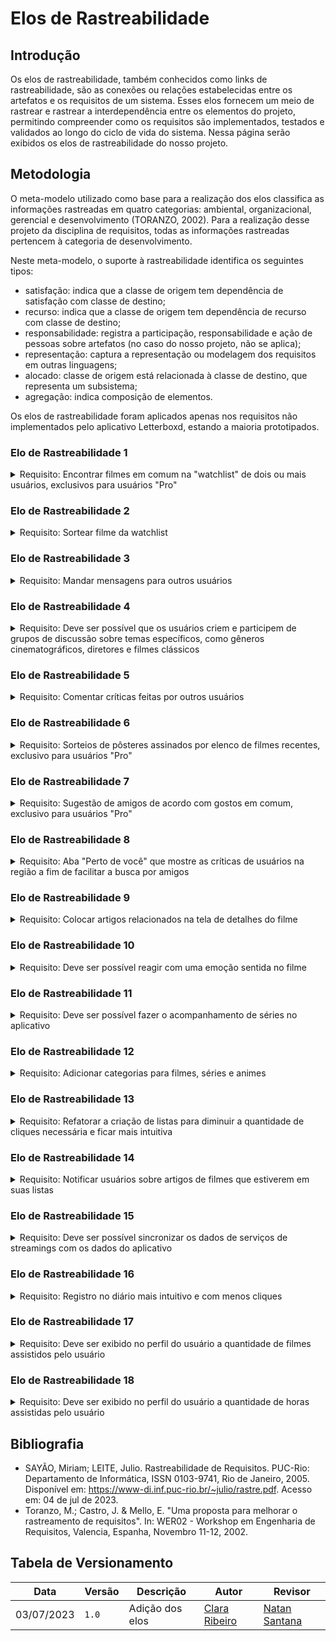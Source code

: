 # Elos de Rastreabilidade

## Introdução

Os elos de rastreabilidade, também conhecidos como links de rastreabilidade, são as conexões ou relações estabelecidas entre os artefatos e os requisitos de um sistema. Esses elos fornecem um meio de rastrear e rastrear a interdependência entre os elementos do projeto, permitindo compreender como os requisitos são implementados, testados e validados ao longo do ciclo de vida do sistema. Nessa página serão exibidos os elos de rastreabilidade do nosso projeto.

## Metodologia

O meta-modelo utilizado como base para a realização dos elos classifica as informações rastreadas em quatro categorias: ambiental, organizacional, gerencial e desenvolvimento (TORANZO, 2002). Para a realização desse projeto da disciplina de requisitos, todas as informações rastreadas pertencem à categoria de desenvolvimento.

Neste meta-modelo, o suporte à rastreabilidade identifica os seguintes tipos:

- satisfação: indica que a classe de origem tem dependência de satisfação com classe de destino;
- recurso: indica que a classe de origem tem dependência de recurso com classe de destino;
- responsabilidade: registra a participação, responsabilidade e ação de pessoas sobre artefatos (no caso do nosso projeto, não se aplica);
- representação: captura a representação ou modelagem dos requisitos em outras linguagens;
- alocado: classe de origem está relacionada à classe de destino, que representa um subsistema;
- agregação: indica composição de elementos.

Os elos de rastreabilidade foram aplicados apenas nos requisitos não implementados pelo aplicativo Letterboxd, estando a maioria prototipados.

### Elo de Rastreabilidade 1
<details>
  <summary>Requisito: Encontrar filmes em comum na "watchlist" de dois ou mais usuários, exclusivos para usuários "Pro"</summary>
  <table>
    <tr>
      <th>Artefato Analisado</th>
      <th>Classificação</th>
      <th>Satisfação</th>
      <th>Recurso</th>
      <th>Representação</th>
      <th>Alocado</th>
      <th>Agregação</th>
    </tr>
    <tr>
      <td><a href="https://requisitos-de-software.github.io/2023.1-Letterboxd/Elicita%C3%A7%C3%A3o/perfil/" target='_blank'>QST08</a></td>
      <td>Desenvolvimento</td>
      <td><a href="https://requisitos-de-software.github.io/2023.1-Letterboxd/Modelagem/casoUso/#uc12_1">Casos de Uso 12</a><br/><a href="https://requisitos-de-software.github.io/2023.1-Letterboxd/Modelagem/espSuplementar/#35-suportabilidade-supportability">Especificação Suplementar S04</a><br/><a href="https://requisitos-de-software.github.io/2023.1-Letterboxd/Modelagem/espSuplementar/#35-suportabilidade-supportability">Especificação Suplementar S05</a></td>
      <td><a href="https://requisitos-de-software.github.io/2023.1-Letterboxd/Modelagem/Metodologias%20Ageis/historiaUsuario/#us01-encontrar-filmes-em-comum-na-watchlist-de-usuarios-pro">História de Usuário US01</a></td>
      <td><a href="https://requisitos-de-software.github.io/2023.1-Letterboxd/Verifica%C3%A7%C3%A3o%20e%20Valida%C3%A7%C3%A3o/Valida%C3%A7%C3%A3o/2-prototipacao/#22-prototipo-02-filmes-em-comum">Protótipo 02</a></td>
      <td><a href="https://requisitos-de-software.github.io/2023.1-Letterboxd/Modelagem/Metodologias%20Ageis/backlog/#31-tema-1-watchlist">Tema: Watchlist</a><br/><a href="https://requisitos-de-software.github.io/2023.1-Letterboxd/Prioriza%C3%A7%C3%A3o/priorizacao/#first-things-first">Priorização: First Things First e Escala de Três Níveis</a></td>
      <td><br/><a href="https://requisitos-de-software.github.io/2023.1-Letterboxd/Modelagem/lexicos/#lexico-2-watchlist">Léxico 2</a></td>
    </tr>
  </table>
</details>

### Elo de Rastreabilidade 2
<details>
  <summary>Requisito: Sortear filme da watchlist</summary>
  <table>
    <tr>
      <th>Artefato Analisado</th>
      <th>Classificação</th>
      <th>Satisfação</th>
      <th>Recurso</th>
      <th>Representação</th>
      <th>Alocado</th>
      <th>Agregação</th>
    </tr>
    <tr>
      <td><a href="https://requisitos-de-software.github.io/2023.1-Letterboxd/Elicita%C3%A7%C3%A3o/perfil/" target='_blank'>QST13</a></td>
      <td>Desenvolvimento</td>
      <td><a href="https://requisitos-de-software.github.io/2023.1-Letterboxd/Modelagem/casoUso/#uc13_1">Casos de Uso 13</a></td>
      <td><a href="https://requisitos-de-software.github.io/2023.1-Letterboxd/Modelagem/Metodologias%20Ageis/historiaUsuario/#us07-sortear-filme-da-watchlist">História de Usuários 07</a></td>
      <td><a href="https://requisitos-de-software.github.io/2023.1-Letterboxd/Verifica%C3%A7%C3%A3o%20e%20Valida%C3%A7%C3%A3o/Valida%C3%A7%C3%A3o/2-prototipacao/#21-prototipo-01-sortear-filme">Protótipo 01</a></td>
      <td><a href="https://requisitos-de-software.github.io/2023.1-Letterboxd/Modelagem/Metodologias%20Ageis/backlog/#31-tema-1-watchlist">Tema: Watchlist</a><br/><a href="https://requisitos-de-software.github.io/2023.1-Letterboxd/Prioriza%C3%A7%C3%A3o/priorizacao/#first-things-first">Priorização: First Things First e Escala de Três Níveis</a></td>
      <td><a href="https://requisitos-de-software.github.io/2023.1-Letterboxd/Modelagem/lexicos/#lexico-2-watchlist">Léxico 2</a></td>
    </tr>
  </table>
</details>

### Elo de Rastreabilidade 3
<details>
  <summary>Requisito: Mandar mensagens para outros usuários</summary>
  <table>
    <tr>
      <th>Artefato Analisado</th>
      <th>Classificação</th>
      <th>Satisfação</th>
      <th>Recurso</th>
      <th>Representação</th>
      <th>Alocado</th>
      <th>Agregação</th>
    </tr>
    <tr>
      <td><a href="https://requisitos-de-software.github.io/2023.1-Letterboxd/Elicita%C3%A7%C3%A3o/perfil/" target='_blank'>QST06</a></td>
      <td>Desenvolvimento</td>
      <td>-</td>
      <td><a href="https://requisitos-de-software.github.io/2023.1-Letterboxd/Modelagem/Metodologias%20Ageis/historiaUsuario/#us06-enviar-mensagens-para-outros-usuarios">História de Usuários US06</a></td>
      <td>-</td>
      <td><a href="https://requisitos-de-software.github.io/2023.1-Letterboxd/Modelagem/Metodologias%20Ageis/backlog/#32-tema-2-interacao-social">Tema: Interação Social</a><br/><a href="https://requisitos-de-software.github.io/2023.1-Letterboxd/Prioriza%C3%A7%C3%A3o/priorizacao/#first-things-first">Priorização: First Things First e Escala de Três Níveis</a></td>
      <td><a href="https://requisitos-de-software.github.io/2023.1-Letterboxd/Modelagem/lexicos/#lexico-8-followers">Léxico 8</a></td>
    </tr>
  </table>
</details>

### Elo de Rastreabilidade 4
<details>
  <summary>Requisito: Deve ser possível que os usuários criem e participem de grupos de discussão sobre temas específicos, como gêneros cinematográficos, diretores e filmes clássicos</summary>
  <table>
    <tr>
      <th>Artefato Analisado</th>
      <th>Classificação</th>
      <th>Satisfação</th>
      <th>Recurso</th>
      <th>Representação</th>
      <th>Alocado</th>
      <th>Agregação</th>
    </tr>
    <tr>
      <td><a href="https://requisitos-de-software.github.io/2023.1-Letterboxd/Elicita%C3%A7%C3%A3o/analise/#3-resultados" target='_blank'>DOC57</a></td>
      <td>Desenvolvimento</td>
      <td>-</td>
      <td><a href="https://requisitos-de-software.github.io/2023.1-Letterboxd/Modelagem/Metodologias%20Ageis/historiaUsuario/#us09-criar-e-participar-de-grupos-de-discussao">História de Usuários US09</a></td>
      <td><a href="https://requisitos-de-software.github.io/2023.1-Letterboxd/Verifica%C3%A7%C3%A3o%20e%20Valida%C3%A7%C3%A3o/Valida%C3%A7%C3%A3o/2-prototipacao/#23-prototipo-03-grupos-de-discussao">Protótipo 03</a></td>
      <td><a href="https://requisitos-de-software.github.io/2023.1-Letterboxd/Modelagem/Metodologias%20Ageis/backlog/#32-tema-2-interacao-social">Tema: Interação Social</a><br/><a href="https://requisitos-de-software.github.io/2023.1-Letterboxd/Prioriza%C3%A7%C3%A3o/priorizacao/#first-things-first">Priorização: First Things First e Escala de Três Níveis</a></td>
      <td>-</td>
    </tr>
  </table>
</details>

### Elo de Rastreabilidade 5

<details>
  <summary>Requisito: Comentar críticas feitas por outros usuários</summary>
  <table>
    <tr>
      <th>Artefato Analisado</th>
      <th>Classificação</th>
      <th>Satisfação</th>
      <th>Recurso</th>
      <th>Representação</th>
      <th>Alocado</th>
      <th>Agregação</th>
    </tr>
    <tr>
      <td><a href="https://requisitos-de-software.github.io/2023.1-Letterboxd/Elicita%C3%A7%C3%A3o/perfil/" target='_blank'>QST02</a></td>
      <td>Desenvolvimento</td>
      <td>-</td>
      <td><a href="https://requisitos-de-software.github.io/2023.1-Letterboxd/Modelagem/Metodologias%20Ageis/historiaUsuario/#us05-sorteios-de-posteres-assinados-por-elenco-de-filmes-recentes-para-usuarios-pro">História de Usuários US18</a></td>
      <td>-</td>
      <td><a href="https://requisitos-de-software.github.io/2023.1-Letterboxd/Modelagem/Metodologias%20Ageis/backlog/#32-tema-2-interacao-social">Tema: Interação Social</a><br/><a href="https://requisitos-de-software.github.io/2023.1-Letterboxd/Prioriza%C3%A7%C3%A3o/priorizacao/#first-things-first">Priorização: First Things First e Escala de Três Níveis</a></td>
      <td><a href="https://requisitos-de-software.github.io/2023.1-Letterboxd/Modelagem/lexicos/#lexico-6-comment">Léxico 6</a></td>
    </tr>
  </table>
</details>

### Elo de Rastreabilidade 6
<details>
  <summary>Requisito: Sorteios de pôsteres assinados por elenco de filmes recentes, exclusivo para usuários "Pro"</summary>
  <table>
    <tr>
      <th>Artefato Analisado</th>
      <th>Classificação</th>
      <th>Satisfação</th>
      <th>Recurso</th>
      <th>Representação</th>
      <th>Alocado</th>
       <th>Agregação</th>
    </tr>
    <tr>
      <td><a href="https://requisitos-de-software.github.io/2023.1-Letterboxd/Elicita%C3%A7%C3%A3o/perfil/" target='_blank'>QST09</a></td>
      <td>Desenvolvimento</td>
      <td>-</td>
      <td><a href="https://requisitos-de-software.github.io/2023.1-Letterboxd/Modelagem/Metodologias%20Ageis/historiaUsuario/#us05-sorteios-de-posteres-assinados-por-elenco-de-filmes-recentes-para-usuarios-pro">História de Usuários 05</a></td>
      <td><a href="https://requisitos-de-software.github.io/2023.1-Letterboxd/Verifica%C3%A7%C3%A3o%20e%20Valida%C3%A7%C3%A3o/Valida%C3%A7%C3%A3o/2-prototipacao/#29-prototipo-09-sorteio-de-posteres">Protótipo 09</a></td>
      <td><a href="https://requisitos-de-software.github.io/2023.1-Letterboxd/Modelagem/Metodologias%20Ageis/backlog/#32-tema-2-interacao-social">Tema: Interação Social</a><br/><a href="https://requisitos-de-software.github.io/2023.1-Letterboxd/Prioriza%C3%A7%C3%A3o/priorizacao/#first-things-first">Priorização: First Things First e Escala de Três Níveis</a></td>
      <td>-</td>
    </tr>
  </table>
</details>

### Elo de Rastreabilidade 7
<details>
  <summary>Requisito: Sugestão de amigos de acordo com gostos em comum, exclusivo para usuários "Pro"</summary>
  <table>
    <tr>
      <th>Artefato Analisado</th>
      <th>Classificação</th>
      <th>Satisfação</th>
      <th>Recurso</th>
      <th>Representação</th>
      <th>Alocado</th>
       <th>Agregação</th>
    </tr>
    <tr>
      <td><a href="https://requisitos-de-software.github.io/2023.1-Letterboxd/Elicita%C3%A7%C3%A3o/perfil/" target='_blank'>QST07</a></td>
      <td>Desenvolvimento</td>
      <td>-</td>
      <td><a href="https://requisitos-de-software.github.io/2023.1-Letterboxd/Modelagem/Metodologias%20Ageis/historiaUsuario/#us02-sugestao-de-amigos-com-gostos-em-comum-para-usuarios-pro">História de Usuários 02</a></td>
      <td>-</td>
      <td><a href="https://requisitos-de-software.github.io/2023.1-Letterboxd/Modelagem/Metodologias%20Ageis/backlog/#32-tema-2-interacao-social">Tema: Interação Social</a><br/><a href="https://requisitos-de-software.github.io/2023.1-Letterboxd/Prioriza%C3%A7%C3%A3o/priorizacao/#first-things-first">Priorização: First Things First e Escala de Três Níveis</a></td>
      <td><a href="https://requisitos-de-software.github.io/2023.1-Letterboxd/Modelagem/lexicos/#lexico-8-followers">Léxico 8</a></td>
    </tr>
  </table>
</details>

### Elo de Rastreabilidade 8
<details>
  <summary>Requisito: Aba "Perto de você" que mostre as críticas de usuários na região a fim de facilitar a busca por amigos </summary>
  <table>
    <tr>
      <th>Artefato Analisado</th>
      <th>Classificação</th>
      <th>Satisfação</th>
      <th>Recurso</th>
      <th>Representação</th>
      <th>Alocado</th>
       <th>Agregação</th>
    </tr>
    <tr>
      <td><a href="https://requisitos-de-software.github.io/2023.1-Letterboxd/Elicita%C3%A7%C3%A3o/entrevista/" target='_blank'>ENT01</a></td>
      <td>Desenvolvimento</td>
      <td>-</td>
      <td><a href="https://requisitos-de-software.github.io/2023.1-Letterboxd/Modelagem/Metodologias%20Ageis/historiaUsuario/#us17-aba-perto-de-voce-para-facilitar-a-busca-por-amigos-com-base-em-criticas-de-usuarios-locais">História de Usuários US17</a></td>
      <td>-</td>
      <td><a href="https://requisitos-de-software.github.io/2023.1-Letterboxd/Modelagem/Metodologias%20Ageis/backlog/#32-tema-2-interacao-social">Tema: Interação Social</a><br/><a href="https://requisitos-de-software.github.io/2023.1-Letterboxd/Prioriza%C3%A7%C3%A3o/priorizacao/#first-things-first">Priorização: First Things First e Escala de Três Níveis</a></td>
      <td><a href="https://requisitos-de-software.github.io/2023.1-Letterboxd/Modelagem/lexicos/#lexico-8-followers">Léxico 8</a></td>
    </tr>
  </table>
</details>

### Elo de Rastreabilidade 9

<details>
  <summary>Requisito: Colocar artigos relacionados na tela de detalhes do filme</summary>
  <table>
    <tr>
      <th>Artefato Analisado</th>
      <th>Classificação</th>
      <th>Satisfação</th>
      <th>Recurso</th>
      <th>Representação</th>
      <th>Alocado</th>
       <th>Agregação</th>
    </tr>
    <tr>
      <td><a href="https://requisitos-de-software.github.io/2023.1-Letterboxd/Elicita%C3%A7%C3%A3o/perfil/" target='_blank'>QST11</a></td>
      <td>Desenvolvimento</td>
      <td><a href="https://requisitos-de-software.github.io/2023.1-Letterboxd/Modelagem/casoUso/#uc11">Casos de Uso 11</a></td>
      <td><a href="https://requisitos-de-software.github.io/2023.1-Letterboxd/Modelagem/Metodologias%20Ageis/historiaUsuario/#us03-adicionar-artigos-relacionados-a-tela-de-detalhes-do-filme"> </a>História de Usuários US03 </a></td>
      <td><a href="https://requisitos-de-software.github.io/2023.1-Letterboxd/Verifica%C3%A7%C3%A3o%20e%20Valida%C3%A7%C3%A3o/Valida%C3%A7%C3%A3o/2-prototipacao/#210-prototipo-10-artigos-relacionados">Protótipo 10</a></td>
      <td><a href="https://requisitos-de-software.github.io/2023.1-Letterboxd/Modelagem/Metodologias%20Ageis/backlog/#33-tema-3-midias">Tema: Mídias</a><br/><a href="https://requisitos-de-software.github.io/2023.1-Letterboxd/Prioriza%C3%A7%C3%A3o/priorizacao/#first-things-first">Priorização: First Things First e Escala de Três Níveis</a></td>
      <td><a href="https://requisitos-de-software.github.io/2023.1-Letterboxd/Modelagem/lexicos/#lexico-3-review">Léxico 3</a></td>
    </tr>
  </table>
</details>

### Elo de Rastreabilidade 10
<details>
  <summary>Requisito:  Deve ser possível reagir com uma emoção sentida no filme</summary>
  <table>
    <tr>
      <th>Artefato Analisado</th>
      <th>Classificação</th>
      <th>Satisfação</th>
      <th>Recurso</th>
      <th>Representação</th>
      <th>Alocado</th>
       <th>Agregação</th>
    </tr>
    <tr>
      <td><a href="https://requisitos-de-software.github.io/2023.1-Letterboxd/Elicita%C3%A7%C3%A3o/analise/#3-resultados" target='_blank'>DOC54</a></td>
      <td>Desenvolvimento</td>
      <td>-</td>
      <td><a href="https://requisitos-de-software.github.io/2023.1-Letterboxd/Modelagem/Metodologias%20Ageis/historiaUsuario/#us04-reagir-com-diferentes-emocoes-aos-filmes">História de Usuários US04</a></td>
      <td><a href="https://requisitos-de-software.github.io/2023.1-Letterboxd/Verifica%C3%A7%C3%A3o%20e%20Valida%C3%A7%C3%A3o/Valida%C3%A7%C3%A3o/2-prototipacao/#26-prototipo-06-emocoes">Protótipo 06</a></td>
      <td><a href="https://requisitos-de-software.github.io/2023.1-Letterboxd/Modelagem/Metodologias%20Ageis/backlog/#33-tema-3-midias">Tema: Mídias</a><br/><a href="https://requisitos-de-software.github.io/2023.1-Letterboxd/Prioriza%C3%A7%C3%A3o/priorizacao/#first-things-first">Priorização: First Things First e Escala de Três Níveis</a></td>
      <td><a href="https://requisitos-de-software.github.io/2023.1-Letterboxd/Modelagem/lexicos/#lexico-15-rate">Léxico 15</a>td>
    </tr>
  </table>
</details>

### Elo de Rastreabilidade 11
<details>
  <summary>Requisito: Deve ser possível fazer o acompanhamento de séries no aplicativo</summary>
  <table>
    <tr>
      <th>Artefato Analisado</th>
      <th>Classificação</th>
      <th>Satisfação</th>
      <th>Recurso</th>
      <th>Representação</th>
      <th>Alocado</th>
       <th>Agregação</th>
    </tr>
    <tr>
      <td><a href="https://requisitos-de-software.github.io/2023.1-Letterboxd/Elicita%C3%A7%C3%A3o/analise/#3-resultados" target='_blank'>DOC51</a></td>
      <td>Desenvolvimento</td>
      <td>-</td>
      <td><a href="https://requisitos-de-software.github.io/2023.1-Letterboxd/Modelagem/Metodologias%20Ageis/historiaUsuario/#us11-possibilidade-de-fazer-o-acompanhamento-de-series-no-aplicativo
      ">História de Usuários US11</a></td>
      <td><a href="https://requisitos-de-software.github.io/2023.1-Letterboxd/Verifica%C3%A7%C3%A3o%20e%20Valida%C3%A7%C3%A3o/Valida%C3%A7%C3%A3o/2-prototipacao/#24-prototipo-04-acompanhamento-de-series">Protótipo 04</a></td>
      <td><a href="https://requisitos-de-software.github.io/2023.1-Letterboxd/Modelagem/Metodologias%20Ageis/backlog/#33-tema-3-midias">Tema: Mídias</a><br/><a href="https://requisitos-de-software.github.io/2023.1-Letterboxd/Prioriza%C3%A7%C3%A3o/priorizacao/#first-things-first">Priorização: First Things First e Escala de Três Níveis</a></td>
      <td><a href="https://requisitos-de-software.github.io/2023.1-Letterboxd/Modelagem/lexicos/#lexico-5-watched">Léxico 5</a></td>
    </tr>
  </table>
</details>

### Elo de Rastreabilidade 12
<details>
  <summary>Requisito: Adicionar categorias para filmes, séries e animes</summary>
  <table>
    <tr>
      <th>Artefato Analisado</th>
      <th>Classificação</th>
      <th>Satisfação</th>
      <th>Recurso</th>
      <th>Representação</th>
      <th>Alocado</th>
       <th>Agregação</th>
    </tr>
    <tr>
      <td><a href="https://requisitos-de-software.github.io/2023.1-Letterboxd/Elicita%C3%A7%C3%A3o/perfil/" target='_blank'>QST04</a></td>
      <td>Desenvolvimento</td>
      <td>-</td>
      <td><a href="https://requisitos-de-software.github.io/2023.1-Letterboxd/Modelagem/Metodologias%20Ageis/historiaUsuario/#us12-adicionar-categorias-para-filmes-series-e-animes">História de Usuários US12</a></td>
      <td><a href="https://requisitos-de-software.github.io/2023.1-Letterboxd/Verifica%C3%A7%C3%A3o%20e%20Valida%C3%A7%C3%A3o/Valida%C3%A7%C3%A3o/2-prototipacao/#24-prototipo-04-acompanhamento-de-series">Protótipo 04</a></td>
      <td><a href="https://requisitos-de-software.github.io/2023.1-Letterboxd/Modelagem/Metodologias%20Ageis/backlog/#33-tema-3-midias">Tema: Mídias</a><br/><a href="https://requisitos-de-software.github.io/2023.1-Letterboxd/Prioriza%C3%A7%C3%A3o/priorizacao/#first-things-first">Priorização: First Things First e Escala de Três Níveis</a></td>
      <td><a href="https://requisitos-de-software.github.io/2023.1-Letterboxd/Modelagem/lexicos/#lexico-5-watched">Léxico 5</a></td>
    </tr>
  </table>
</details>

### Elo de Rastreabilidade 13

<details>
  <summary>Requisito: Refatorar a criação de listas para diminuir a quantidade de cliques necessária e ficar mais intuitiva</summary>
  <table>
    <tr>
      <th>Artefato Analisado</th>
      <th>Classificação</th>
      <th>Satisfação</th>
      <th>Recurso</th>
      <th>Representação</th>
      <th>Alocado</th>
      <th>Agregação</th>
    </tr>
    <tr>
      <td><a href="https://requisitos-de-software.github.io/2023.1-Letterboxd/Elicita%C3%A7%C3%A3o/perfil/" target='_blank'>QST12</a></td>
      <td>Desenvolvimento</td>
      <td><a href="https://requisitos-de-software.github.io/2023.1-Letterboxd/Modelagem/casoUso/#uc04_1">Casos de Uso 04</a><br/><a href="https://requisitos-de-software.github.io/2023.1-Letterboxd/Modelagem/casoUso/#uc10_1">NFR Usabilidade</a><br/><a href="https://requisitos-de-software.github.io/2023.1-Letterboxd/Modelagem/espSuplementar/#31-funcionalidade-functionality">Especificação Suplementar U08</a><br/> <a href="https://requisitos-de-software.github.io/2023.1-Letterboxd/Modelagem/espSuplementar/#31-funcionalidade-functionality">Especificação Suplementar U03</a><br/><a href="https://requisitos-de-software.github.io/2023.1-Letterboxd/Modelagem/espSuplementar/#33-confiabilidade-reliability">Especificação Suplementar C07</a><br/><a href="https://requisitos-de-software.github.io/2023.1-Letterboxd/Modelagem/espSuplementar/#35-suportabilidade-supportability">Especificação Suplementar S07</a><br/></td>
      <td><a href="https://requisitos-de-software.github.io/2023.1-Letterboxd/Modelagem/Metodologias%20Ageis/historiaUsuario/#us16-refatoracao-da-criacao-de-listas-para-maior-intuitividade-e-reducao-de-cliques">História de Usuários US16</a><br/></td>
      <td>-</td>
      <td><a href="https://requisitos-de-software.github.io/2023.1-Letterboxd/Modelagem/Metodologias%20Ageis/backlog/#34-tema-4-registro-de-filmes">Tema: Registro de filmes</a><br/><a href="https://requisitos-de-software.github.io/2023.1-Letterboxd/Prioriza%C3%A7%C3%A3o/priorizacao/#first-things-first">Priorização: First Things First e Escala de Três Níveis</a></td>
      <td><a href="https://requisitos-de-software.github.io/2023.1-Letterboxd/Modelagem/lexicos/#lexico-7-list">Léxico 7</a></td>
    </tr>
  </table>
</details>

### Elo de Rastreabilidade 14

<details>
  <summary>Requisito: Notificar usuários sobre artigos de filmes que estiverem em suas listas</summary>
  <table>
    <tr>
      <th>Artefato Analisado</th>
      <th>Classificação</th>
      <th>Satisfação</th>
      <th>Recurso</th>
      <th>Representação</th>
      <th>Alocado</th>
       <th>Agregação</th>
    </tr>
    <tr>
      <td><a href="https://requisitos-de-software.github.io/2023.1-Letterboxd/Elicita%C3%A7%C3%A3o/perfil/" target='_blank'>QST10</a></td>
      <td>Desenvolvimento</td>
      <td><a href="https://requisitos-de-software.github.io/2023.1-Letterboxd/Modelagem/casoUso/#uc14_1">Casos de Uso 14</a></td>
      <td><a href="https://requisitos-de-software.github.io/2023.1-Letterboxd/Modelagem/Metodologias%20Ageis/historiaUsuario/#us19-notificacoes-de-artigos-de-filmes-nas-listas-dos-usuarios">História de Usuários US19</a></td>
      <td>-</td>
      <td><a href="https://requisitos-de-software.github.io/2023.1-Letterboxd/Modelagem/Metodologias%20Ageis/backlog/#34-tema-4-registro-de-filmes">Tema: Registro de filmes</a><br/><a href="https://requisitos-de-software.github.io/2023.1-Letterboxd/Prioriza%C3%A7%C3%A3o/priorizacao/#first-things-first">Priorização: First Things First e Escala de Três Níveis</a></td>
      <td><a href="https://requisitos-de-software.github.io/2023.1-Letterboxd/Modelagem/lexicos/#lexico-3-review">Léxico 3</a><br/><a href="https://requisitos-de-software.github.io/2023.1-Letterboxd/Modelagem/lexicos/#lexico-7-list">Léxico 7<br/><a href="https://requisitos-de-software.github.io/2023.1-Letterboxd/Modelagem/lexicos/#lexico-9-notifications">Léxico 9</a></td>
    </tr>
  </table>
</details>

### Elo de Rastreabilidade 15
<details>
  <summary>Requisito: Deve ser possível sincronizar os dados de serviços de streamings com os dados do aplicativo</summary>
  <table>
    <tr>
      <th>Artefato Analisado</th>
      <th>Classificação</th>
      <th>Satisfação</th>
      <th>Recurso</th>
      <th>Representação</th>
      <th>Alocado</th>
       <th>Agregação</th>
    </tr>
    <tr>
      <td><a href="https://requisitos-de-software.github.io/2023.1-Letterboxd/Elicita%C3%A7%C3%A3o/analise/#3-resultados" target='_blank'>DOC50</a></td>
      <td>Desenvolvimento</td>
      <td><a href="https://requisitos-de-software.github.io/2023.1-Letterboxd/Modelagem/casoUso/#uc06_1">Casos de Uso 06</a><br/><a href="https://requisitos-de-software.github.io/2023.1-Letterboxd/Modelagem/espSuplementar/#31-funcionalidade-functionality">Especificação Suplementar U07</a></td>
      <td><a href="https://requisitos-de-software.github.io/2023.1-Letterboxd/Modelagem/Metodologias%20Ageis/historiaUsuario/#us08-sincronizar-dados-de-servicos-de-streaming-com-o-aplicativo">História de Usuários US08</a></td>
      <td>-</td>
      <td><a href="https://requisitos-de-software.github.io/2023.1-Letterboxd/Modelagem/Metodologias%20Ageis/backlog/#34-tema-4-registro-de-filmes">Tema: Registro de filmes</a><br/><a href="https://requisitos-de-software.github.io/2023.1-Letterboxd/Prioriza%C3%A7%C3%A3o/priorizacao/#first-things-first">Priorização: First Things First e Escala de Três Níveis</a></td>
      <td><a href="https://requisitos-de-software.github.io/2023.1-Letterboxd/Modelagem/lexicos/#lexico-5-watched">Léxico 5</a></td>
    </tr>
  </table>
</details>

### Elo de Rastreabilidade 16

<details>
  <summary>Requisito: Registro no diário mais intuitivo e com menos cliques</summary>
  <table>
    <tr>
      <th>Artefato Analisado</th>
      <th>Classificação</th>
      <th>Satisfação</th>
      <th>Recurso</th>
      <th>Representação</th>
      <th>Alocado</th>
       <th>Agregação</th>
    </tr>
    <tr>
      <td><a href="https://requisitos-de-software.github.io/2023.1-Letterboxd/Elicita%C3%A7%C3%A3o/entrevista/" target='_blank'>ENT05</a></td>
      <td>Desenvolvimento</td>
      <td><a href="https://requisitos-de-software.github.io/2023.1-Letterboxd/Modelagem/casoUso/#uc10_1">Casos de Uso 10</a><br/><a href="https://requisitos-de-software.github.io/2023.1-Letterboxd/Modelagem/casoUso/#uc10_1">NFR Usabilidade</a></td> <td><a href="https://requisitos-de-software.github.io/2023.1-Letterboxd/Modelagem/Metodologias%20Ageis/historiaUsuario/#us10-registro-no-diario-mais-intuitivo-e-com-menos-cliques"> História de Usuários 10 </a></td>  
      <td>-</td>
      <td><a href="https://requisitos-de-software.github.io/2023.1-Letterboxd/Modelagem/Metodologias%20Ageis/backlog/#34-tema-4-registro-de-filmes">Tema: Registro de filmes</a><br/><a href="https://requisitos-de-software.github.io/2023.1-Letterboxd/Prioriza%C3%A7%C3%A3o/priorizacao/#first-things-first">Priorização: First Things First e Escala de Três Níveis</a></td>
      <td><a href="https://requisitos-de-software.github.io/2023.1-Letterboxd/Modelagem/lexicos/#lexico-5-watched">Léxico 5</a></td>
    </tr>
  </table>
</details>

### Elo de Rastreabilidade 17
<details>
  <summary>Requisito: Deve ser exibido no perfil do usuário a quantidade de filmes assistidos pelo usuário </summary>
  <table>
    <tr>
      <th>Artefato Analisado</th>
      <th>Classificação</th>
      <th>Satisfação</th>
      <th>Recurso</th>
      <th>Representação</th>
      <th>Alocado</th>
       <th>Agregação</th>
    </tr>
    <tr>
      <td><a href="https://requisitos-de-software.github.io/2023.1-Letterboxd/Elicita%C3%A7%C3%A3o/analise/#3-resultados" target='_blank'>DOC58</a></td>
      <td>Desenvolvimento</td>
      <td>-</td>
      <td><a href="https://requisitos-de-software.github.io/2023.1-Letterboxd/Modelagem/Metodologias%20Ageis/historiaUsuario/#us14-exibicao-da-quantidade-de-filmes-assistidos-no-perfil-do-usuario">História de Usuários US14</a></td>
      <td><a href="https://requisitos-de-software.github.io/2023.1-Letterboxd/Verifica%C3%A7%C3%A3o%20e%20Valida%C3%A7%C3%A3o/Valida%C3%A7%C3%A3o/2-prototipacao/#25-prototipo-05-tempo-de-tela">Protótipo 05</a></td>
      <td><a href="https://requisitos-de-software.github.io/2023.1-Letterboxd/Modelagem/Metodologias%20Ageis/backlog/#35-tema-5-gerenciamento-da-conta">Tema: Gerenciamento da conta</a></td>
      <td><a href="https://requisitos-de-software.github.io/2023.1-Letterboxd/Modelagem/lexicos/#lexico-5-watched">Léxico 5</a></td>
    </tr>
  </table>
</details>

### Elo de Rastreabilidade 18
<details>
  <summary>Requisito: Deve ser exibido no perfil do usuário a quantidade de horas assistidas pelo usuário</summary>
  <table>
    <tr>
      <th>Artefato Analisado</th>
      <th>Classificação</th>
      <th>Satisfação</th>
      <th>Recurso</th>
      <th>Representação</th>
      <th>Alocado</th>
       <th>Agregação</th>
    </tr>
    <tr>
      <td><a href="https://requisitos-de-software.github.io/2023.1-Letterboxd/Elicita%C3%A7%C3%A3o/analise/#3-resultados" target='_blank'>DOC59</a></td>
      <td>Desenvolvimento</td>
      <td>-</td>
      <td><a href="https://requisitos-de-software.github.io/2023.1-Letterboxd/Modelagem/Metodologias%20Ageis/historiaUsuario/#us15-exibicao-da-quantidade-de-horas-assistidas-no-perfil-do-usuario">História de Usuários US15</a></td>
      <td><a href="https://requisitos-de-software.github.io/2023.1-Letterboxd/Verifica%C3%A7%C3%A3o%20e%20Valida%C3%A7%C3%A3o/Valida%C3%A7%C3%A3o/2-prototipacao/#25-prototipo-05-tempo-de-tela">Protótipo 05</a></td>
      <td><a href="https://requisitos-de-software.github.io/2023.1-Letterboxd/Modelagem/Metodologias%20Ageis/backlog/#35-tema-5-gerenciamento-da-conta">Tema: Gerenciamento da conta</a></td>
      <td><a href="https://requisitos-de-software.github.io/2023.1-Letterboxd/Modelagem/lexicos/#lexico-5-watched">Léxico 5</a></td>
    </tr>
  </table>
</details>

## Bibliografia

- SAYÃO, Miriam; LEITE, Julio. Rastreabilidade de Requisitos. PUC-Rio: Departamento de Informática, ISSN 0103-9741, Rio de Janeiro, 2005. Disponível em: <https://www-di.inf.puc-rio.br/~julio/rastre.pdf>. Acesso em: 04 de jul de 2023.
- Toranzo, M.; Castro, J. & Mello, E. "Uma proposta para melhorar o rastreamento de requisitos". In: WER02 - Workshop em Engenharia de Requisitos, Valencia, Espanha, Novembro 11-12, 2002.

## Tabela de Versionamento

| Data       | Versão | Descrição                     | Autor                                                                                              | Revisor                                             |
| ---------- | ------ | ----------------------------- | -------------------------------------------------------------------------------------------------- | --------------------------------------------------- |
| 03/07/2023 | `1.0`  | Adição dos elos | [Clara Ribeiro](https://github.com/clara-ribeiro) | [Natan Santana](https://github.com/Neitan2001) |

